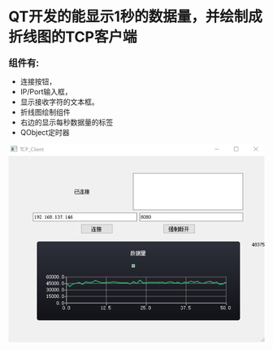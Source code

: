 # QT开发的能显示1秒的数据量，并绘制成折线图的TCP客户端
__<font size="4">组件有:</font>__
+ 连接按钮，
+ IP/Port输入框，
+ 显示接收字符的文本框。
+ 折线图绘制组件
+ 右边的显示每秒数据量的标签
+ QObject定时器

 ![如图](https://github.com/glasswarm/QT_Projrct/blob/master/Project/TCP_Client_Chart/photo/1.png#pic_center)